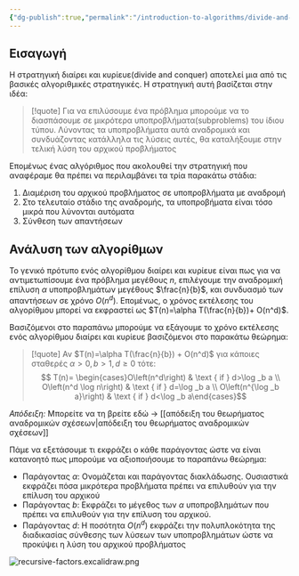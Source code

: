 ```yaml
---
{"dg-publish":true,"permalink":"/introduction-to-algorithms/divide-and-conquer/diairei-kai-kyrieye-divide-and-conquer/","created":"2025-03-30T02:17:49.535+02:00","updated":"2025-04-02T01:08:12.339+03:00"}
---
```



## Εισαγωγή

Η στρατηγική διαίρει και κυρίευε(divide and conquer) αποτελεί μια από τις βασικές αλγοριθμικές στρατηγικές. Η στρατηγική αυτή βασίζεται στην ιδέα:

> [!quote] Για να επιλύσουμε ένα πρόβλημα μπορούμε να το διασπάσουμε σε μικρότερα υποπροβλήματα(subproblems) του ίδιου τύπου. Λύνοντας τα υποπροβλήματα αυτά αναδρομικά και συνδυάζοντας κατάλληλα τις λύσεις αυτές, θα καταλήξουμε στην τελική λύση του αρχικού προβλήματος

Επομένως ένας αλγόριθμος που ακολουθεί την στρατηγική που αναφέραμε θα πρέπει να περιλαμβάνει τα τρία παρακάτω στάδια:

1. Διαμέριση του αρχικού προβλήματος σε υποπροβλήματα με αναδρομή
2. Στο τελευταίο στάδιο της αναδρομής, τα υποπροβήματα είναι τόσο μικρά που λύνονται αυτόματα
3. Σύνθεση των απαντήσεων 

## Ανάλυση των αλγορίθμων


Το γενικό πρότυπο ενός αλγορίθμου διαίρει και κυρίευε είναι πως για να αντιμετωπίσουμε ένα πρόβλημα μεγέθους $n$, επιλέγουμε την αναδρομική επίλυση $\alpha$ υποπροβλημάτων μεγέθους $\frac{n}{b}$, και συνδυασμό των απαντήσεων σε χρόνο $O(n^d)$.  Επομένως, ο χρόνος εκτέλεσης του αλγορίθμου μπορεί να εκφραστεί ως $T(n)=\alpha T(\frac{n}{b})+ O(n^d)$.

Βασιζόμενοι στο παραπάνω μπορούμε να εξάγουμε το χρόνο εκτέλεσης ενός αλγορίθμου διαίρει και κυρίευε βασιζόμενοι στο παρακάτω θεώρημα:

>[!quote] Αν $T(n)=\alpha T(\frac{n}{b}) + O(n^d)$ για κάποιες σταθερές $\alpha>0, b>1, d\geq 0$ τότε: 
>$$
>T(n)= \begin{cases}O\left(n^d\right) & \text { if } d>\log _b a \\ O\left(n^d \log n\right) & \text { if } d=\log _b a \\ O\left(n^{\log _b a}\right) & \text { if } d<\log _b a\end{cases}$$
>

*Απόδειξη:* Μπορείτε να τη βρείτε εδώ -> [[απόδειξη του θεωρήματος αναδρομικών σχέσεων\|απόδειξη του θεωρήματος αναδρομικών σχέσεων]]

Πάμε να εξετάσουμε τι εκφράζει ο κάθε παράγοντας ώστε να είναι κατανοητό πως μπορούμε να αξιοποιήσουμε το παραπάνω θεώρημα:

- Παράγοντας $\alpha$: Ονομάζεται και παράγοντας διακλάδωσης. Ουσιαστικά εκφράζει πόσα μικρότερα προβλήματα πρέπει να επιλυθούν για την επίλυση του αρχικού
- Παράγοντας $b$: Εκφράζει το μέγεθος των $\alpha$ υποπροβλημάτων που πρέπει να επιλυθούν για την επίλυση του αρχικού.
- Παράγοντας $d$: Η ποσότητα $O(n^d)$ εκφράζει την πολυπλοκότητα της διαδικασίας σύνθεσης των λύσεων των υποπροβλημάτων ώστε να προκύψει η λύση του αρχικού προβλήματος

![recursive-factors.excalidraw.png](/img/user/Introduction%20to%20Algorithms/Divide%20and%20Conquer/recursive-factors.excalidraw.png)














